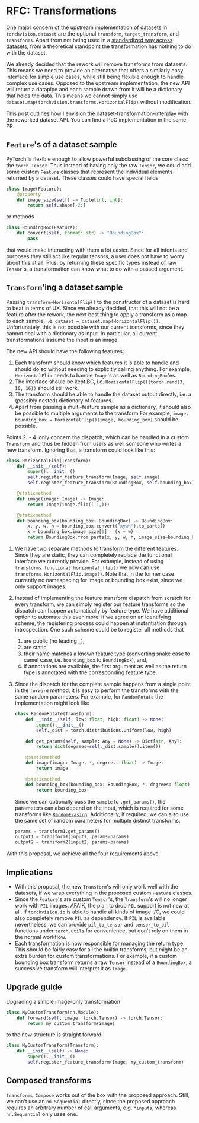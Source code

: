 # RFC: Transformations

One major concern of the upstream implementation of datasets in `torchvision.dataset` are the optional `transform`, `target_transform`, and `transforms`. Apart from not being used in a [standardized way  across datasets](https://gist.github.com/pmeier/14756fe0501287b2974e03ab8d651c10), from a theoretical standpoint the transformation has nothing to do with the dataset.

We already decided that the rework will remove transforms from datasets. This means we need to provide an alternative that offers a similarly easy interface for simple use cases, while still being flexible enough to handle complex use cases. Opposed to the upstream implementation, the new API will return a datapipe and each sample drawn from it will be a dictionary that holds the data. This means we cannot simply use `dataset.map(torchvision.transforms.HorizontalFlip)` without modification.

This post outlines how I envision the dataset-transformation-interplay with the reworked dataset API. You can find a PoC implementation in the same PR.

## `Feature`'s of a dataset sample

PyTorch is flexible enough to allow powerful subclassing of the core class: the `torch.Tensor`. Thus instead of having only the raw `Tensor`, we could add some custom `Feature` classes that represent the individual elements returned by a dataset. These classes could have special fields

```python
class Image(Feature):
    @property
    def image_size(self) -> Tuple[int, int]:
        return self.shape[-2:]
```

or methods

```python
class BoundingBox(Feature):
    def convert(self, format: str) -> "BoundingBox":
        pass
```

that would make interacting with them a lot easier. Since for all intents and purposes they still act like regular tensors, a user does not have to worry about this at all. Plus, by returning these specific types instead of raw `Tensor`'s, a transformation can know what to do with a passed argument.

## `Transform`'ing a dataset sample

Passing `transform=HorizontalFlip()` to the constructor of a dataset is hard to beat in terms of UX. Since we already decided, that this will not be a feature after the rework, the next best thing to apply a transform as a map to each sample, i.e. `dataset = dataset.map(HorizontalFlip())`. Unfortunately, this is not possible with our current transforms, since they cannot deal with a dictionary as input. In particular, all current transformations assume the input is an image.

The new API should have the following features:

1. Each transform should know which features it is able to handle and should do so without needing to explicitly calling anything. For example, `HorizontalFlip` needs to handle `Image`'s as well as `BoundingBox`'es. 
2. The interface should be kept BC, i.e. `HorizontalFlip()(torch.rand(3, 16, 16))` should still work. 
3. The transform should be able to handle the dataset output directly, i.e. a (possibly nested) dictionary of features.
4. Apart from passing a multi-feature sample as a dictionary, it should also be possible to multiple arguments to the transform For example, `image, bounding_box = HorizontalFlip()(image, bounding_box)` should be possible.

Points 2. - 4. only concern the dispatch, which can be handled in a custom `Transform` and thus be hidden from users as well someone who writes a new transform. Ignoring that, a transform could look like this:

```python
class HorizontalFlip(Transform):
    def __init__(self):
        super().__init__()
        self.register_feature_transform(Image, self.image)
        self.register_feature_transform(BoundingBox, self.bounding_box)

    @staticmethod
    def image(image: Image) -> Image:
        return Image(image.flip((-1,)))

    @staticmethod
    def bounding_box(bounding_box: BoundingBox) -> BoundingBox:
        x, y, w, h = bounding_box.convert("xywh").to_parts()
        x = bounding_box.image_size[1] - (x + w)
        return BoundingBox.from_parts(x, y, w, h, image_size=bounding_box.image_size, format="xywh")
```

1. We have two separate methods to transform the different features. Since they are static, they can completely replace the functional interface we currently provide. For example, instead of using `transforms.functional.horizontal_flip()` we now can use `transforms.HorizontalFlip.image()`. Note that in the former case currently no namespacing for image or bounding box exist, since we only support images.
2. Instead of implementing the feature transform dispatch from scratch for every transform, we can simply register our feature transforms so the dispatch can happen automatically by feature type. We have additional option to automate this even more: if we agree on an identifying scheme, the registering process could happen at instantiation through introspection. One such scheme could be to register all methods that
   1. are public (no leading `_`),
   2. are static,
   3. their name matches a known feature type (converting snake case to camel case, i.e. `bounding_box` to `BoundingBox`), and,
   4. if annotations are available, the first argument as well as the return type is annotated with the corresponding feature type.

3. Since the dispatch for the complete sample happens from a single point in the `forward` method, it is easy to perform the transforms with the same random parameters. For example, for `RandomRotate` the implementation might look like

   ```python
   class RandomRotate(Transform):
       def __init__(self, low: float, high: float) -> None:
           super().__init__()
           self._dist = torch.distributions.Uniform(low, high)
   
       def get_params(self, sample: Any = None) -> Dict[str, Any]:
           return dict(degrees=self._dist.sample().item())
   
       @staticmethod
       def image(image: Image, *, degrees: float) -> Image:
           return image
   
       @staticmethod
       def bounding_box(bounding_box: BoundingBox, *, degrees: float) -> BoundingBox:
           return bounding_box
   ```

   Since we can optionally pass the `sample` to `.get_params()`, the parameters can also depend on the input, which is required for some transforms like [`RandomErasing`](https://github.com/pytorch/vision/blob/f3aff2fa60c110c25df671b6f99ffb26727cb8ae/torchvision/transforms/transforms.py#L1608). Additionally, if required, we can also use the same set of random parameters for multiple distinct transforms:

   ```python
   params = transform1.get_params()
   output1 = transform1(input1, params=params)
   output2 = transform2(input2, params=params)
   ```

With this proposal, we achieve all the four requirements above. 

## Implications

- With this proposal, the new `Transform`'s will only work well with the datasets, if we wrap everything in the proposed custom `Feature` classes. 
- Since the `Feature`'s are custom `Tensor`'s, the `Transform`'s will no longer work with `PIL` images. AFAIK, the plan to drop `PIL` support is not new at all. If `torchvision.io` is able to handle all kinds of image I/O, we could also completely remove `PIL` as dependency. If `PIL` is available nevertheless, we can provide `pil_to_tensor` and `tensor_to_pil` functions under `torch.utils` for convenience, but don't rely on them in the normal workflow.
- Each transformation is now responsible for managing the return type. This should be fairly easy for all the builtin transforms, but might be an extra burden for custom transformations. For example, if a custom bounding box transform returns a raw `Tensor` instead of a `BoundingBox`, a successive transform will interpret it as `Image`. 

## Upgrade guide

Upgrading a simple image-only transformation

```python
class MyCustomTransform(nn.Module):
    def forward(self, image: torch.Tensor) -> torch.Tensor:
        return my_custom_transform(image)
```

to the new structure is straight forward:

```python
class MyCustomTransform(Transform):
    def __init__(self) -> None:
        super().__init__()
        self.register_feature_transform(Image, my_custom_transform)
```

## Composed transforms

`transforms.Compose` works out of the box with the proposed approach. Still, we can't use an `nn.Sequential` directly, since the proposed approach requires an arbitrary number of call arguments, e.g. `*inputs`, whereas `nn.Sequential` only uses one.
